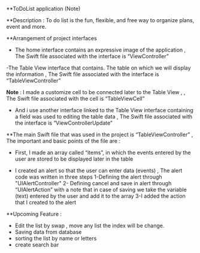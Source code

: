 **ToDoList application (Note)

**Description :
To do list is the fun, flexible, and free way to organize plans, event and more.

**Arrangement of project interfaces 

- The home interface contains an expressive image of the application , The Swift file associated with the interface is “ViewController”

 -The Table View interface that contains. The table on which we will display the information
, The Swift file associated with the interface is “TableViewController”

 **Note** : I made a customize  cell to be connected later to the Table View , , The Swift file associated with the cell is “TableViewCell”

 - And i use another interface linked to the Table View interface containing a field was used to editing  the table data , The Swift file associated with the interface is “ViewControllerUpdate”


**The main Swift file that was used in the project is “TableViewController”   , The important and basic points of the file are :

 - First, I made an array called “items”, in which the events entered by the user are stored to be displayed later in the table 

- I created an alert so that the user can enter data (events) , The alert code was written in three steps 
1-Defining the alert through "UIAlertController"
2- Defining cancel  and save in alert through “UIAlertAction” with a note that in case of saving we take the variable (text) entered by the user and add it to the array
3-I added the action that I created to the alert


**Upcoming Feature :

- Edit the list by swap , move any list the index will be change. 
- Saving data from database 
- sorting  the list by name or letters
- create search bar 

